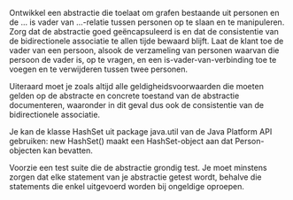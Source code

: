 Ontwikkel een abstractie die toelaat om grafen bestaande uit personen en de ... is vader van ...-relatie tussen personen op te slaan en te manipuleren. Zorg dat de abstractie goed geëncapsuleerd is en dat de consistentie van de bidirectionele associatie te allen tijde bewaard blijft. Laat de klant toe de vader van een persoon, alsook de verzameling van personen waarvan die persoon de vader is, op te vragen, en een is-vader-van-verbinding toe te voegen en te verwijderen tussen twee personen.

Uiteraard moet je zoals altijd alle geldigheidsvoorwaarden die moeten gelden op de abstracte en concrete toestand van de abstractie documenteren, waaronder in dit geval dus ook de consistentie van de bidirectionele associatie.

Je kan de klasse HashSet uit package java.util van de Java Platform API gebruiken: new HashSet<Person>() maakt een HashSet-object aan dat Person-objecten kan bevatten.

Voorzie een test suite die de abstractie grondig test. Je moet minstens zorgen dat elke statement van je abstractie getest wordt, behalve die statements die enkel uitgevoerd worden bij ongeldige oproepen.
